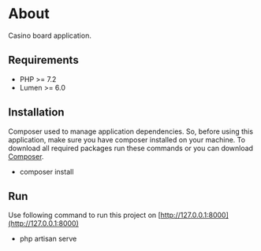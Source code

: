 # About
Casino board application.

## Requirements
- PHP >= 7.2
- Lumen >= 6.0

## Installation 
Composer used to manage application dependencies. So, before using this application, make sure you have composer installed on your machine. To download all required packages run these commands or you can download [Composer](https://getcomposer.org/doc/00-intro.md).
- composer install

## Run
Use following command to run this project on [http://127.0.0.1:8000](http://127.0.0.1:8000)
- php artisan serve